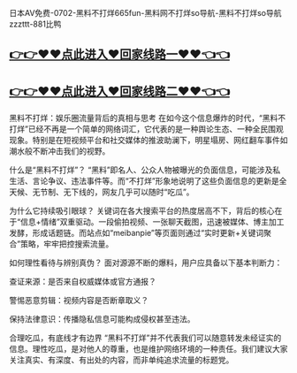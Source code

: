 日本AV免费-0702-黑料不打烊665fun-黑料网不打烊so导航-黑料不打烊so导航zzzttt-881比鸭

## [👉👉♥♥点此进入♥回家线路一♥♥👈👈](https://unpkg.com/182-5run/index.html)
## [👉👉♥♥点此进入♥回家线路二♥♥👈👈](https://unpkg.com/182-7run/index.html)

黑料不打烊：娱乐圈流量背后的真相与思考
在如今这个信息爆炸的时代，“黑料不打烊”已经不再是一个简单的网络词汇，它代表的是一种舆论生态、一种全民围观现象。特别是在短视频平台和社交媒体的推波助澜下，明星塌房、网红翻车事件如潮水般不断冲击我们的视野。

什么是“黑料不打烊”？
“黑料”即名人、公众人物被曝光的负面信息，可能涉及私生活、言论争议、违法事件等。而“不打烊”形象地说明了这些负面信息的更新是全天候、无节制、无下线的，网友几乎可以随时“吃瓜”。

为什么它持续吸引眼球？
关键词在各大搜索平台的热度居高不下，背后的核心在于“信息+情绪”双重驱动。一段偷拍视频、一张聊天截图，迅速被媒体、博主加工发酵，形成话题链。而站点如“meibanpie”等页面则通过“实时更新+关键词聚合”策略，牢牢把控搜索流量。

如何理性看待与辨别真伪？
面对源源不断的爆料，用户应具备以下基本判断力：

查证来源：是否来自权威媒体或官方通报？

警惕恶意剪辑：视频内容是否断章取义？

保持法律意识：传播隐私信息可能构成侵权甚至违法。

合理吃瓜，有底线才有边界
“黑料不打烊”并不代表我们可以随意转发未经证实的信息。理性吃瓜，是对他人的尊重，也是维护网络环境的一种责任。我们建议大家关注真实、有深度、有出处的内容，而非单纯追求流量的标题党。

